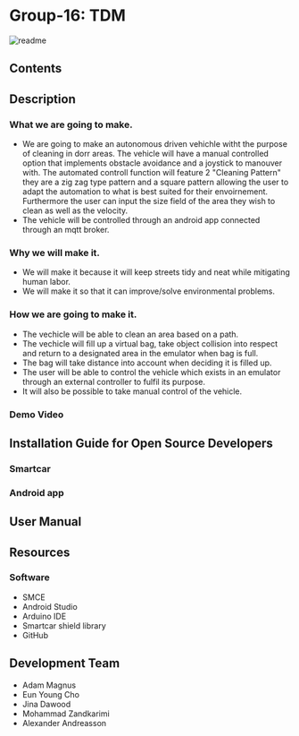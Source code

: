 # Group-16: TDM 

![readme](https://user-images.githubusercontent.com/72136631/119411943-80d96780-bceb-11eb-8fdc-7ebe44c88666.png)

## Contents

## Description 
### What we are going to make.
- We are going to make an autonomous driven vehichle witht the purpose of cleaning in dorr areas. The vehicle will have a manual controlled option that implements obstacle avoidance and a joystick to manouver with. The automated controll function will feature 2 "Cleaning Pattern" they are a zig zag type pattern and a square pattern allowing the user to adapt the automation to what is best suited for their envoirnement. Furthermore the user can input the size field of the area they wish to clean as well as the velocity. 
- The vehicle will be controlled through an android app connected through an mqtt broker. 

### Why we will make it. 
- We will make it because it will keep streets tidy and neat while mitigating human labor.
- We will make it so that it can improve/solve environmental problems.

### How we are going to make it. 
- The vechicle will be able to clean an area based on a path. 
- The vechicle will fill up a virtual bag, take object collision into respect and return to a designated area in the emulator when bag is full.
- The bag will take distance into account when deciding it is filled up. 
- The user will be able to control the vehicle which exists in an emulator through an external controller to fulfil its purpose. 
- It will also be possible to take manual control of the vehicle.

### Demo Video

## Installation Guide for Open Source Developers

### Smartcar

### Android app 

## User Manual

## Resources
### Software
- SMCE
- Android Studio
- Arduino IDE
- Smartcar shield library
- GitHub

## Development Team 
- Adam Magnus
- Eun Young Cho
- Jina Dawood
- Mohammad Zandkarimi
- Alexander Andreasson


